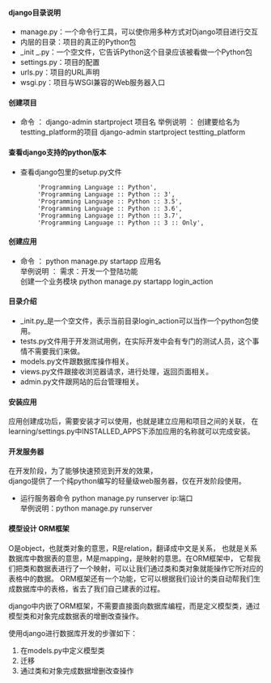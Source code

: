 #### django目录说明
- manage.py：一个命令行工具，可以使你用多种方式对Django项目进行交互
- 内层的目录：项目的真正的Python包
- _init _.py：一个空文件，它告诉Python这个目录应该被看做一个Python包
- settings.py：项目的配置
- urls.py：项目的URL声明
- wsgi.py：项目与WSGI兼容的Web服务器入口


#### 创建项目
- 命令 ： django-admin startproject 项目名
举例说明 ： 创建要给名为 testting_platform的项目
django-admin startproject testting_platform


#### 查看django支持的python版本
- 查看django包里的setup.py文件
```
        'Programming Language :: Python',
        'Programming Language :: Python :: 3',
        'Programming Language :: Python :: 3.5',
        'Programming Language :: Python :: 3.6',
        'Programming Language :: Python :: 3.7',
        'Programming Language :: Python :: 3 :: Only',
```

#### 创建应用
- 命令 ： python manage.py startapp 应用名  
举例说明 ： 需求：开发一个登陆功能  
创建一个业务模块 python manage.py startapp login_action  
 


#### 目录介绍
- _init.py_是一个空文件，表示当前目录login_action可以当作一个python包使用。
- tests.py文件用于开发测试用例，在实际开发中会有专门的测试人员，这个事情不需要我们来做。
- models.py文件跟数据库操作相关。
- views.py文件跟接收浏览器请求，进行处理，返回页面相关。
- admin.py文件跟网站的后台管理相关。

#### 安装应用
应用创建成功后，需要安装才可以使用，也就是建立应用和项目之间的关联，
在learning/settings.py中INSTALLED_APPS下添加应用的名称就可以完成安装。

#### 开发服务器
在开发阶段，为了能够快速预览到开发的效果，  
django提供了一个纯python编写的轻量级web服务器，仅在开发阶段使用。  
- 运行服务器命令 python manage.py runserver ip:端口  
举例说明：python manage.py runserver  

#### 模型设计 ORM框架
O是object，也就类对象的意思，R是relation，翻译成中文是关系，
也就是关系数据库中数据表的意思，M是mapping，是映射的意思。在ORM框架中，
它帮我们把类和数据表进行了一个映射，可以让我们通过类和类对象就能操作它所对应的表格中的数据。
ORM框架还有一个功能，它可以根据我们设计的类自动帮我们生成数据库中的表格，省去了我们自己建表的过程。

django中内嵌了ORM框架，不需要直接面向数据库编程，而是定义模型类，通过模型类和对象完成数据表的增删改查操作。

使用django进行数据库开发的步骤如下：

1. 在models.py中定义模型类
2. 迁移
3. 通过类和对象完成数据增删改查操作